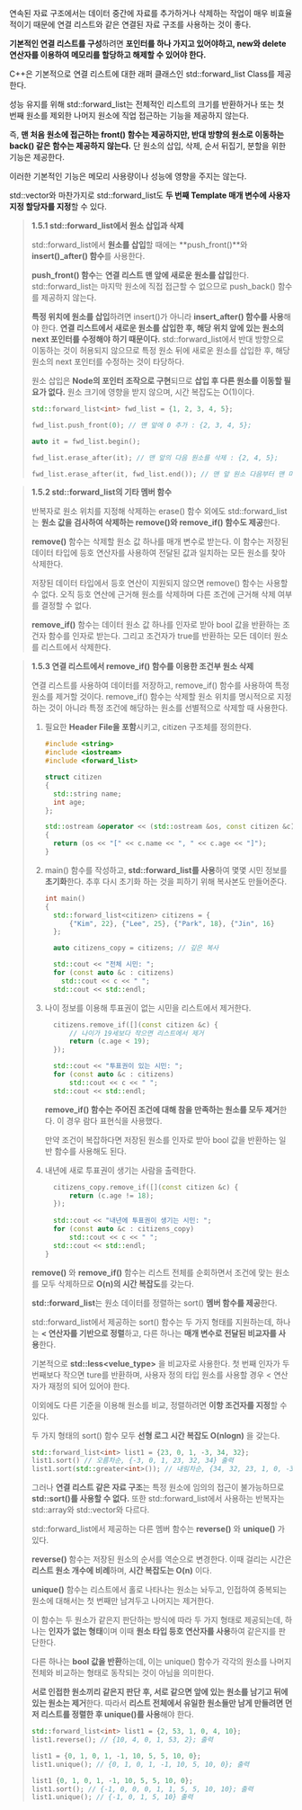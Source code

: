 연속된 자료 구조에서는 데이터 중간에 자료를 추가하거나 삭제하는 작업이 매우 비효율적이기 때문에 연결 리스트와 같은 연결된 자료 구조를 사용하는 것이 좋다. 

**기본적인 연결 리스트를 구성**하려면 **포인터를 하나 가지고 있어야하고, new와 delete 연산자를 이용하여 메모리를 할당하고 해제할 수 있어야 한다.** 

C++은 기본적으로 연결 리스트에 대한 래퍼 클래스인 std::forward_list Class를 제공한다. 

성능 유지를 위해 std::forward_list는 전체적인 리스트의 크기를 반환하거나 또는 첫 번째 원소를 제외한 나머지 원소에 직업 접근하는 기능을 제공하지 않는다. 

즉, **맨 처음 원소에 접근하는 front() 함수는 제공하지만, 반대 방향의 원소로 이동하는 back() 같은 함수는 제공하지 않는다.** 단 원소의 삽입, 삭제, 순서 뒤집기, 분할을 위한 기능은 제공한다. 

이러한 기본적인 기능은 메모리 사용량이나 성능에 영향을 주지는 않는다. 

std::vector와 마찬가지로 std::forward_list도 **두 번째 Template 매개 변수에 사용자 지정 할당자를 지정**할 수 있다. 

> **1.5.1 std::forward_list에서 원소 삽입과 삭제**
> 
> 
> std::forward_list에서 **원소를 삽입**할 때에는 **push_front()**와 **insert()_after() 함수**를 사용한다. 
> 
> **push_front() 함수**는 **연결 리스트 맨 앞에 새로운 원소를 삽입**한다. std::forward_list는 마지막 원소에 직접 접근할 수 없으므로 push_back() 함수를 제공하지 않는다. 
> 
> **특정 위치에 원소를 삽입**하려면 insert()가 아니라 **insert_after() 함수를 사용**해야 한다. **연결 리스트에서 새로운 원소를 삽입한 후, 해당 위치 앞에 있는 원소의 next 포인터를 수정해야 하기 때문이다.** 
> std::forward_list에서 반대 방향으로 이동하는 것이 허용되지 않으므로 특정 원소 뒤에 새로운 원소를 삽입한 후, 해당 원소의 next 포인터를 수정하는 것이 타당하다. 
> 
> 원소 삽입은 **Node의 포인터 조작으로 구현**되므로 **삽입 후 다른 원소를 이동할 필요가 없다.** 원소 크기에 영향을 받지 않으며, 시간 복잡도는 O(1)이다. 
> 
> ```cpp
> std::forward_list<int> fwd_list = {1, 2, 3, 4, 5};
> 
> fwd_list.push_front(0); // 맨 앞에 0 추가 : {2, 3, 4, 5};
> 
> auto it = fwd_list.begin();
> 
> fwd_list.erase_after(it); // 맨 앞의 다음 원소를 삭제 : {2, 4, 5};
> 
> fwd_list.erase_after(it, fwd_list.end()); // 맨 앞 원소 다음부터 맨 마지막 원소까지 삭제 : {2}
> ```
> 

> **1.5.2 std::forward_list의 기타 멤버 함수**
> 
> 
> 반복자로 원소 위치를 지정해 삭제하는 erase() 함수 외에도 std::forward_list는 **원소 값을 검사하여 삭제하는 remove()와 remove_if() 함수도 제공**한다. 
> 
> **remove()** 함수는 삭제할 원소 값 하나를 매개 변수로 받는다. 이 함수는 저장된 데이터 타입에 등호 연산자를 사용하여 전달된 값과 일치하는 모든 원소를 찾아 삭제한다. 
> 
> 저장된 데이터 타입에서 등호 연산이 지원되지 않으면 remove() 함수는 사용할 수 없다. 오직 등호 연산에 근거해 원소를 삭제하며 다른 조건에 근거해 삭제 여부를 결정할 수 없다. 
> 
> **remove_if()** 함수는 데이터 원소 값 하나를 인자로 받아 bool 값을 반환하는 조건자 함수를 인자로 받는다. 그리고 조건자가 true를 반환하는 모든 데이터 원소를 리스트에서 삭제한다. 
> 

> **1.5.3 연결 리스트에서 remove_if() 함수를 이용한 조건부 원소 삭제**
> 
> 
> 연결 리스트를 사용하여 데이터를 저장하고, remove_if() 함수를 사용하여 특정 원소를 제거할 것이다. remove_if() 함수는 삭제할 원소 위치를 명시적으로 지정하는 것이 아니라 특정 조건에 해당하는 원소를 선별적으로 삭제할 때 사용한다. 
> 
> 1. 필요한 **Header File을 포함**시키고, citizen 구조체를 정의한다. 
>     
>     ```cpp
>     #include <string>
>     #include <iostream>
>     #include <forward_list>
>     
>     struct citizen
>     {
>     	std::string name;
>     	int age;
>     };
>     
>     std::ostream &operator << (std::ostream &os, const citizen &c)
>     {
>     	return (os << "[" << c.name << ", " << c.age << "]");
>     }
>     ```
>     
> 2. main() 함수를 작성하고, **std::forward_list를 사용**하여 몇몇 시민 정보를 **초기화**한다. 추후 다시 초기화 하는 것을 피하기 위해 복사본도 만들어준다. 
>     
>     ```cpp
>     int main()
>     {
>     	std::forward_list<citizen> citizens = {
>     		{"Kim", 22}, {"Lee", 25}, {"Park", 18}, {"Jin", 16}
>     	};
>     
>       auto citizens_copy = citizens; // 깊은 복사
>     
>       std::cout << "전체 시민: ";
>       for (const auto &c : citizens)
>     	  std::cout << c << " ";
>       std::cout << std::endl;
>     ```
>     
> 3. 나이 정보를 이용해 투표권이 없는 시민을 리스트에서 제거한다. 
>     
>     ```cpp
>     	citizens.remove_if([](const citizen &c) {
>     		// 나이가 19세보다 작으면 리스트에서 제거
>     		return (c.age < 19);
>     	});
>     
>     	std::cout << "투표권이 있는 시민: ";
>     	for (const auto &c : citizens)
>     		std::cout << c << " ";
>     	std::cout << std::endl;
>     ```
>     
>     **remove_if() 함수는 주어진 조건에 대해 참을 만족하는 원소를 모두 제거**한다. 이 경우 람다 표현식을 사용했다. 
>     
>     만약 조건이 복잡하다면 저장된 원소를 인자로 받아 bool 값을 반환하는 일반 함수를 사용해도 된다. 
>     
> 4. 내년에 새로 투표권이 생기는 사람을 출력한다. 
>     
>     ```cpp
>     	citizens_copy.remove_if([](const citizen &c) {
>     		return (c.age != 18);
>     	});
>     	
>     	std::cout << "내년에 투표권이 생기는 시민: ";
>     	for (const auto &c : citizens_copy)
>     		std::cout << c << " ";
>     	std::cout << std::endl;
>     }
>     ```
>     
> 
> **remove()** 와 **remove_if()** 함수는 리스트 전체를 순회하면서 조건에 맞는 원소를 모두 삭제하므로 **O(n)의 시간 복잡도**를 갖는다. 
> 
> **std::forward_list**는 원소 데이터를 정렬하는 sort() **멤버 함수를 제공**한다. 
> 
> std::forward_list에서 제공하는 sort() 함수는 두 가지 형태를 지원하는데, 하나는 **< 연산자를 기반으로 정렬**하고, 다른 하나는 **매개 변수로 전달된 비교자를 사용**한다. 
> 
> 기본적으로 **std::less<velue_type>** 을 비교자로 사용한다. 첫 번째 인자가 두 번째보다 작으면 ture를 반환하며, 사용자 정의 타입 원소를 사용할 경우 < 연산자가 재정의 되어 있어야 한다. 
> 
> 이외에도 다른 기준을 이용해 원소를 비교, 정렬하려면 **이항 조건자를 지정**할 수 있다. 
> 
> 두 가지 형태의 sort() 함수 모두 **선형 로그 시간 복잡도 O(nlogn)** 을 갖는다. 
> 
> ```cpp
> std::forward_list<int> list1 = {23, 0, 1, -3, 34, 32};
> list1.sort() // 오름차순, {-3, 0, 1, 23, 32, 34} 출력
> list1.sort(std::greater<int>()); // 내림차순, {34, 32, 23, 1, 0, -3} 출력
> ```
> 
> 그러나 **연결 리스트 같은 자료 구조**는 특정 원소에 임의의 접근이 불가능하므로 **std::sort()를 사용할 수 없다.** 또한 std::forward_list에서 사용하는 반복자는 std::array와 std::vector와 다르다. 
> 
> std::forward_list에서 제공하는 다른 멤버 함수는 **reverse()** 와 **unique()** 가 있다. 
> 
> **reverse()** 함수는 저장된 원소의 순서를 역순으로 변경한다. 이때 걸리는 시간은 **리스트 원소 개수에 비례**하며, **시간 복잡도는 O(n)** 이다. 
> 
> **unique()** 함수는 리스트에서 홀로 나타나는 원소는 놔두고, 인접하여 중복되는 원소에 대해서는 첫 번째만 남겨두고 나머지는 제거한다. 
> 
> 이 함수는 두 원소가 같은지 판단하는 방식에 따라 두 가지 형태로 제공되는데, 하나는 **인자가 없는 형태**이며 이때 **원소 타입 등호 연산자를 사용**하여 같은지를 판단한다. 
> 
> 다른 하나는 **bool 값을 반환**하는데, 이는 unique() 함수가 각각의 원소를 나머지 전체와 비교하는 형태로 동작되는 것이 아님을 의미한다. 
> 
> **서로 인접한 원소끼리 같은지 판단 후, 서로 같으면 앞에 있는 원소를 남기고 뒤에 있는 원소는 제거**한다. 따라서 **리스트 전체에서 유일한 원소들만 남게 만들려면 먼저 리스트를 정렬한 후 unique()를 사용**해야 한다. 
> 
> ```cpp
> std::forward_list<int> list1 = {2, 53, 1, 0, 4, 10};
> list1.reverse(); // {10, 4, 0, 1, 53, 2}; 출력
> 
> list1 = {0, 1, 0, 1, -1, 10, 5, 5, 10, 0};
> list1.unique(); // {0, 1, 0, 1, -1, 10, 5, 10, 0}; 출력 
> 
> list1 {0, 1, 0, 1, -1, 10, 5, 5, 10, 0};
> list1.sort(); // {-1, 0, 0, 0, 1, 1, 5, 5, 10, 10}; 출력
> list1.unique(); // {-1, 0, 1, 5, 10} 출력 
> ```